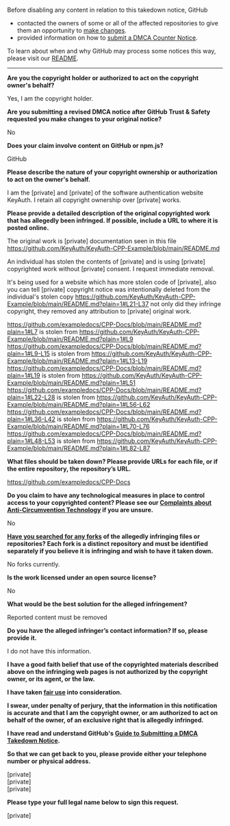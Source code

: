 Before disabling any content in relation to this takedown notice, GitHub
- contacted the owners of some or all of the affected repositories to give them an opportunity to [make changes](https://docs.github.com/en/github/site-policy/dmca-takedown-policy#a-how-does-this-actually-work).
- provided information on how to [submit a DMCA Counter Notice](https://docs.github.com/en/articles/guide-to-submitting-a-dmca-counter-notice).

To learn about when and why GitHub may process some notices this way, please visit our [README](https://github.com/github/dmca/blob/master/README.md#anatomy-of-a-takedown-notice).

---

**Are you the copyright holder or authorized to act on the copyright owner's behalf?**

Yes, I am the copyright holder.

**Are you submitting a revised DMCA notice after GitHub Trust & Safety requested you make changes to your original notice?**

No

**Does your claim involve content on GitHub or npm.js?**

GitHub

**Please describe the nature of your copyright ownership or authorization to act on the owner's behalf.**

I am the [private] and [private] of the software authentication website KeyAuth. I retain all copyright ownership over [private] works.

**Please provide a detailed description of the original copyrighted work that has allegedly been infringed. If possible, include a URL to where it is posted online.**

The original work is [private] documentation seen in this file https://github.com/KeyAuth/KeyAuth-CPP-Example/blob/main/README.md

An individual has stolen the contents of [private] and is using [private] copyrighted work without [private] consent. I request immediate removal.

It's being used for a website which has more stolen code of [private], also you can tell [private] copyright notice was intentionally deleted from the individual's stolen copy https://github.com/KeyAuth/KeyAuth-CPP-Example/blob/main/README.md?plain=1#L21-L37 not only did they infringe copyright, they removed any attribution to [private] original work.

https://github.com/exampledocs/CPP-Docs/blob/main/README.md?plain=1#L7 is stolen from https://github.com/KeyAuth/KeyAuth-CPP-Example/blob/main/README.md?plain=1#L9
https://github.com/exampledocs/CPP-Docs/blob/main/README.md?plain=1#L9-L15 is stolen from https://github.com/KeyAuth/KeyAuth-CPP-Example/blob/main/README.md?plain=1#L13-L19  
https://github.com/exampledocs/CPP-Docs/blob/main/README.md?plain=1#L19 is stolen from https://github.com/KeyAuth/KeyAuth-CPP-Example/blob/main/README.md?plain=1#L51  
https://github.com/exampledocs/CPP-Docs/blob/main/README.md?plain=1#L22-L28 is stolen from https://github.com/KeyAuth/KeyAuth-CPP-Example/blob/main/README.md?plain=1#L56-L62  
https://github.com/exampledocs/CPP-Docs/blob/main/README.md?plain=1#L36-L42 is stolen from https://github.com/KeyAuth/KeyAuth-CPP-Example/blob/main/README.md?plain=1#L70-L76  
https://github.com/exampledocs/CPP-Docs/blob/main/README.md?plain=1#L48-L53 is stolen from https://github.com/KeyAuth/KeyAuth-CPP-Example/blob/main/README.md?plain=1#L82-L87

**What files should be taken down? Please provide URLs for each file, or if the entire repository, the repository’s URL.**

https://github.com/exampledocs/CPP-Docs

**Do you claim to have any technological measures in place to control access to your copyrighted content? Please see our <a href="https://docs.github.com/articles/guide-to-submitting-a-dmca-takedown-notice#complaints-about-anti-circumvention-technology">Complaints about Anti-Circumvention Technology</a> if you are unsure.**

No

**<a href="https://docs.github.com/articles/dmca-takedown-policy#b-what-about-forks-or-whats-a-fork">Have you searched for any forks</a> of the allegedly infringing files or repositories? Each fork is a distinct repository and must be identified separately if you believe it is infringing and wish to have it taken down.**

No forks currently.

**Is the work licensed under an open source license?**

No

**What would be the best solution for the alleged infringement?**

Reported content must be removed

**Do you have the alleged infringer’s contact information? If so, please provide it.**

I do not have this information.

**I have a good faith belief that use of the copyrighted materials described above on the infringing web pages is not authorized by the copyright owner, or its agent, or the law.**

**I have taken <a href="https://www.lumendatabase.org/topics/22">fair use</a> into consideration.**

**I swear, under penalty of perjury, that the information in this notification is accurate and that I am the copyright owner, or am authorized to act on behalf of the owner, of an exclusive right that is allegedly infringed.**

**I have read and understand GitHub's <a href="https://docs.github.com/articles/guide-to-submitting-a-dmca-takedown-notice/">Guide to Submitting a DMCA Takedown Notice</a>.**

**So that we can get back to you, please provide either your telephone number or physical address.**

[private]  
[private]  
[private]  

**Please type your full legal name below to sign this request.**

[private]  
